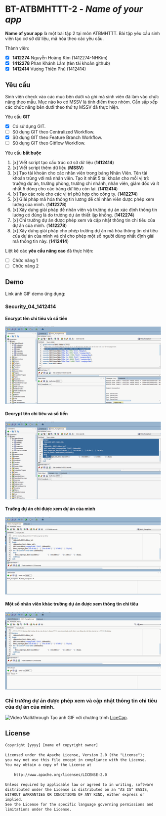 ﻿# BT-ATBMHTTT-2 - *Name of your app*

**Name of your app** là một bài tập 2 tại môn ATBMHTTT. Bài tập yêu cầu sinh viên tạo cơ sở dữ liệu, mã hóa theo các yêu cầu.

Thành viên:
* [x] **1412274** Nguyễn Hoàng Kim (1412274-NHKim)
* [x] **1412278** Phan Khánh Lâm (tên tài khoản github)
* [x] **1412414** Vương Thiên Phú (1412414)

## Yêu cầu

Sinh viên check vào các mục bên dưới và ghi mã sinh viên đã làm vào chức năng theo mẫu. Mục nào ko có MSSV là tính điểm theo nhóm. Cần sắp xếp các chức năng bên dưới theo thứ tự MSSV đã thực hiện.

Yêu cầu **GIT**
* [x] Có sử dụng GIT.
* [ ] Sử dụng GIT theo Centralized Workflow.
* [x] Sử dụng GIT theo Feature Branch Workflow.
* [ ] Sử dụng GIT theo Gitflow Workflow.

Yêu cầu **bắt buộc**
1. [x] Viết script tạo cấu trúc cơ sở dữ liệu (**1412414**)
2. [x] Viết script thêm dữ liệu (**MSSV**)
3. [x] Tạo tài khoản cho các nhân viên trong bảng Nhân Viên. Tên tài khoản trùng với mã nhân viên. Tạo ít nhất 5 tài khoản cho mỗi vị trí: trưởng dự án, trưởng phòng, trưởng chi nhánh, nhân viên, giám đốc và ít nhất 5 dòng cho các bảng dữ liệu còn lại. (**1412414**)
4. [x] Tạo các role cho các vị trí phù hợp cho công ty. (**1412274**)
5. [x] Giải pháp mã hóa thông tin lương để chỉ nhân viên được phép xem lương của mình. (**1412278**)
6. [x] Xây dựng giải pháp để nhân viên và trưởng dự án xác định thông tin lương có đúng là do trưởng dự án thiết lập không. (**1412274**)
7. [x] Chỉ trưởng dự án được phép xem và cập nhật thông tin chi tiêu của dự án của mình. (**1412278**)
8. [x] Xây dựng giải pháp cho phép trưởng dự án mã hóa thông tin chi tiêu của dự án của mình và chỉ cho phép một số người dùng nhất định giải mã thông tin này. (**1412414**)

Liệt kê các **yêu cầu nâng cao** đã thực hiện:
* [ ] Chức năng 1
* [ ] Chức năng 2

## Demo

Link ảnh GIF demo ứng dụng:
### Security_04_1412414
#### Encrypt tên chi tiêu và số tiền
![Video Walkthrough](https://github.com/ATBMHTTT-2017/lab02-1412274-1412278-1412414/blob/security_04_1412414/demo/MaHoa.gif)
#### Decrypt tên chi tiêu và số tiền
![Video Walkthrough](https://github.com/ATBMHTTT-2017/lab02-1412274-1412278-1412414/blob/security_04_1412414/demo/GiaiMa.gif)
#### Trưởng dự án chỉ được xem dự án của mình
![Video Walkthrough](https://github.com/ATBMHTTT-2017/lab02-1412274-1412278-1412414/blob/security_04_1412414/demo/TruongDAXemDACuaMinh.gif)
#### Một số nhân viên khác trưởng dự án được xem thông tin chi tiêu
![Video Walkthrough](https://github.com/ATBMHTTT-2017/lab02-1412274-1412278-1412414/blob/security_04_1412414/demo/MotSoNhanVienDuocXem.gif)
### Chỉ trưởng dự án được phép xem và cập nhật thông tin chi tiêu của dự án của mình.
![Video Walkthrough](https://github.com/ATBMHTTT-2017/lab02-1412274-1412278-1412414/demo/sec_3_1412278.gif)
Tạo ảnh GIF với chương trình [LiceCap](http://www.cockos.com/licecap/).


## License

    Copyright [yyyy] [name of copyright owner]

    Licensed under the Apache License, Version 2.0 (the "License");
    you may not use this file except in compliance with the License.
    You may obtain a copy of the License at

        http://www.apache.org/licenses/LICENSE-2.0

    Unless required by applicable law or agreed to in writing, software
    distributed under the License is distributed on an "AS IS" BASIS,
    WITHOUT WARRANTIES OR CONDITIONS OF ANY KIND, either express or implied.
    See the License for the specific language governing permissions and
    limitations under the License.
